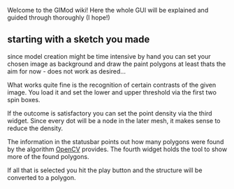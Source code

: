 Welcome to the GIMod wiki! Here the whole GUI will be explained and guided through thoroughly (I hope!)

## starting with a sketch you made
since model creation might be time intensive by hand you can set your chosen image as background and draw the paint polygons at least thats the aim for now - does not work as desired...


What works quite fine is the recognition of certain contrasts of the given image. You load it and set the lower and upper threshold via the first two spin boxes.


If the outcome is satisfactory you can set the point density via the third widget. Since every dot will be a node in the later mesh, it makes sense to reduce the density.


The information in the statusbar points out how many polygons were found by the algorithm [OpenCV](http://opencv.org/downloads.html) provides. The fourth widget holds the tool to show more of the found polygons.


If all that is selected you hit the play button and the structure will be converted to a polygon.
